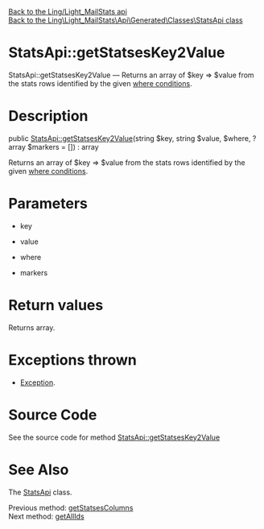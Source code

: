 [Back to the Ling/Light_MailStats api](https://github.com/lingtalfi/Light_MailStats/blob/master/doc/api/Ling/Light_MailStats.md)<br>
[Back to the Ling\Light_MailStats\Api\Generated\Classes\StatsApi class](https://github.com/lingtalfi/Light_MailStats/blob/master/doc/api/Ling/Light_MailStats/Api/Generated/Classes/StatsApi.md)


StatsApi::getStatsesKey2Value
================



StatsApi::getStatsesKey2Value — Returns an array of $key => $value from the stats rows identified by the given [where conditions](https://github.com/lingtalfi/SimplePdoWrapper#the-where-conditions).




Description
================


public [StatsApi::getStatsesKey2Value](https://github.com/lingtalfi/Light_MailStats/blob/master/doc/api/Ling/Light_MailStats/Api/Generated/Classes/StatsApi/getStatsesKey2Value.md)(string $key, string $value, $where, ?array $markers = []) : array




Returns an array of $key => $value from the stats rows identified by the given [where conditions](https://github.com/lingtalfi/SimplePdoWrapper#the-where-conditions).




Parameters
================


- key

    

- value

    

- where

    

- markers

    


Return values
================

Returns array.


Exceptions thrown
================

- [Exception](http://php.net/manual/en/class.exception.php).&nbsp;







Source Code
===========
See the source code for method [StatsApi::getStatsesKey2Value](https://github.com/lingtalfi/Light_MailStats/blob/master/Api/Generated/Classes/StatsApi.php#L229-L234)


See Also
================

The [StatsApi](https://github.com/lingtalfi/Light_MailStats/blob/master/doc/api/Ling/Light_MailStats/Api/Generated/Classes/StatsApi.md) class.

Previous method: [getStatsesColumns](https://github.com/lingtalfi/Light_MailStats/blob/master/doc/api/Ling/Light_MailStats/Api/Generated/Classes/StatsApi/getStatsesColumns.md)<br>Next method: [getAllIds](https://github.com/lingtalfi/Light_MailStats/blob/master/doc/api/Ling/Light_MailStats/Api/Generated/Classes/StatsApi/getAllIds.md)<br>

